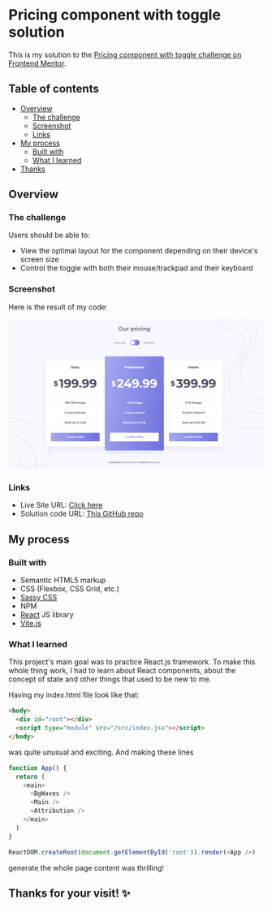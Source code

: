 # Pricing component with toggle solution

This is my solution to the [Pricing component with toggle challenge on Frontend Mentor](https://www.frontendmentor.io/challenges/pricing-component-with-toggle-8vPwRMIC).  

## Table of contents

- [Overview](#overview)
  - [The challenge](#the-challenge)
  - [Screenshot](#screenshot)
  - [Links](#links)
- [My process](#my-process)
  - [Built with](#built-with)
  - [What I learned](#what-i-learned)
- [Thanks](#thanks-for-your-visit)

## Overview

### The challenge

Users should be able to:

- View the optimal layout for the component depending on their device's screen size
- Control the toggle with both their mouse/trackpad and their keyboard

### Screenshot

Here is the result of my code:

![](./screenshot.png)

### Links

- Live Site URL: [Click here](https://pricing-component-with-toggle-ten-theta.vercel.app/)
- Solution code URL: [This GitHub repo](https://github.com/anastasiiaal/pricing-component-with-toggle)

## My process

### Built with

- Semantic HTML5 markup
- CSS (Flexbox, CSS Grid, etc.)
- [Sassy CSS](https://sass-lang.com/)
- NPM 
- [React](https://reactjs.org/) JS library
- [Vite.js](https://vitejs.dev/)

### What I learned

This project's main goal was to practice React.js framework.
To make this whole thing work, I had to learn about React components, about the concept of state and other things that used to be new to me.

Having my index.html file look like that:
```html
<body>
  <div id="root"></div>
  <script type="module" src="/src/index.jsx"></script>
</body>
```
was quite unusual and exciting. And making these lines 
```js
function App() {
  return (
    <main>
      <BgWaves />
      <Main />
      <Attribution />
    </main>
  )
}
```
```js
ReactDOM.createRoot(document.getElementById('root')).render(<App />)
```
generate the whole page content was thrilling!

## Thanks for your visit! ✨
